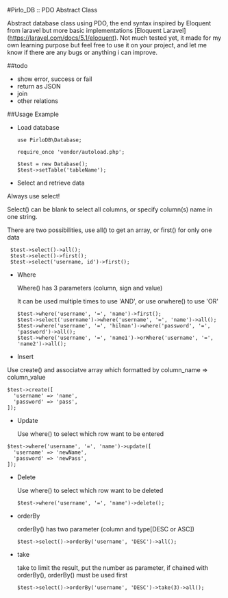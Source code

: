 #Pirlo_DB :: PDO Abstract Class

Abstract database class using PDO, the end syntax inspired by Eloquent from laravel but more basic implementations
[Eloquent Laravel] (https://laravel.com/docs/5.1/eloquent). Not much tested yet, it made for my own learning purpose but feel free to use it on your project, and let me know if there are any bugs or anything i can improve.

##todo

* show error, success or fail
* return as JSON
* join
* other relations

##Usage Example

* Load database

  ```
  use PirloDB\Database;

  require_once 'vendor/autoload.php';

  $test = new Database();
  $test->setTable('tableName');
  ```

* Select and retrieve data

 Always use select!

 Select() can be blank to select all columns, or specify column(s) name in one string.

 There are two possibilities, use all() to get an array, or first() for only one data

 ```
  $test->select()->all();
  $test->select()->first();
  $test->select('username, id')->first();
```  

* Where

  Where() has 3 parameters (column, sign and value)

  It can be used multiple times to use 'AND', or use orwhere() to use 'OR'

  ```
  $test->where('username', '=', 'name')->first();
  $test->select('username')->where('username', '=', 'name')->all();
  $test->where('username', '=', 'hilman')->where('password', '=', 'password')->all();
  $test->where('username', '=', 'name1')->orWhere('username', '=', 'name2')->all();
  ```

* Insert

 Use create() and associatve array which formatted by column_name => column_value
 ```
 $test->create([
   'username' => 'name',
   'password' => 'pass',
 ]);  
 ```

* Update

  Use where() to select which row want to be entered
 ```  
 $test->where('username', '=', 'name')->update([
   'username' => 'newName',
   'password' => 'newPass',
 ]);
 ```
* Delete

  Use where() to select which row want to be deleted
  ```
  $test->where('username', '=', 'name')->delete();
  ```

* orderBy

  orderBy() has two parameter (column and type[DESC or ASC])

  ```
  $test->select()->orderBy('username', 'DESC')->all();
  ```

* take

  take to limit the result, put the number as parameter, if chained with orderBy(), orderBy() must be used first

  ```
  $test->select()->orderBy('username', 'DESC')->take(3)->all();
  ```
